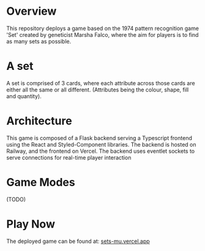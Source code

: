 # Overview
This repository deploys a game based on the 1974 pattern recognition game 'Set' created by geneticist Marsha Falco,
where the aim for players is to find as many sets as possible.

# A set
A set is comprised of 3 cards, where each attribute across those cards are either all the same or all different.
(Attributes being the colour, shape, fill and quantity).

# Architecture
This game is composed of a Flask backend serving a Typescript frontend using the React and Styled-Component libraries.
The backend is hosted on Railway, and the frontend on Vercel.
The backend uses eventlet sockets to serve connections for real-time player interaction

# Game Modes
(TODO)

# Play Now
The deployed game can be found at:   [sets-mu.vercel.app](sets-mu.vercel.app)



